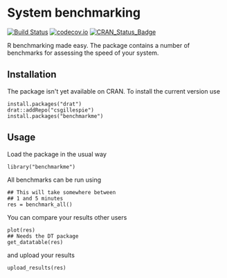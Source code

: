 # System benchmarking 

[![Build Status](https://travis-ci.org/csgillespie/benchmarkme.svg?branch=master)](https://travis-ci.org/csgillespie/benchmarkme)
[![codecov.io](https://codecov.io/github/csgillespie/benchmarkme/coverage.svg?branch=master)](https://codecov.io/github/csgillespie/benchmarkme?branch=master)
[![CRAN_Status_Badge](http://www.r-pkg.org/badges/version/benchmarkme)](http://cran.r-project.org/package=benchmarkme)

R benchmarking made easy. The package contains a number of benchmarks for assessing 
the speed of your system. 

## Installation

The package isn't yet available on CRAN. To install the current version use

```
install.packages("drat")
drat::addRepo("csgillespie")
install.packages("benchmarkme")
```

## Usage

Load the package in the usual way

```
library("benchmarkme")
```

All benchmarks can be run using

```
## This will take somewhere between 
## 1 and 5 minutes
res = benchmark_all()
```

You can compare your results other users

```
plot(res)
## Needs the DT package
get_datatable(res)
```

and upload your results

```
upload_results(res)
```
